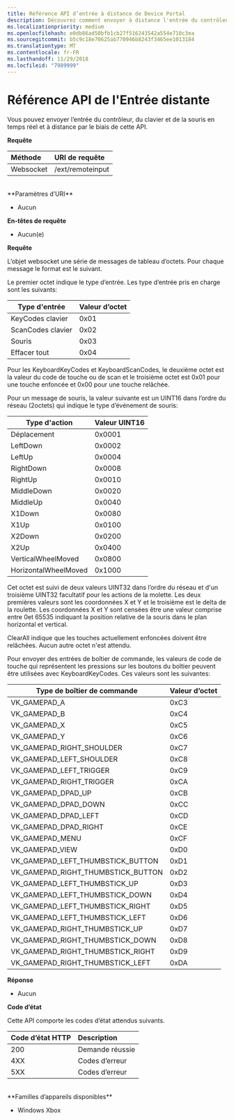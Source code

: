 ```yaml
---
title: Référence API d’entrée à distance de Device Portal
description: Découvrez comment envoyer à distance l'entrée du contrôleur, du clavier et de la souris sur une Xbox.
ms.localizationpriority: medium
ms.openlocfilehash: e0db86ad50bfb1cb27f516243542a554e710c3ea
ms.sourcegitcommit: b5c9c18e70625ab770946b8243f3465ee1013184
ms.translationtype: MT
ms.contentlocale: fr-FR
ms.lasthandoff: 11/29/2018
ms.locfileid: "7989999"
---
```

# <a name="remote-input-api-reference"></a>Référence API de l'Entrée distante   
Vous pouvez envoyer l’entrée du contrôleur, du clavier et de la souris en temps réel et à distance par le biais de cette API.

**Requête**

Méthode      | URI de requête
:------     | :-----
Websocket | /ext/remoteinput
<br />
**Paramètres d’URI**

- Aucun

**En-têtes de requête**

- Aucun(e)

**Requête**

L’objet websocket une série de messages de tableau d’octets. Pour chaque message le format est le suivant.

Le premier octet indique le type d’entrée. Les type d’entrée pris en charge sont les suivants:

| Type d'entrée        | Valeur d’octet |
|------------|-------------|
KeyCodes clavier | 0x01
ScanCodes clavier | 0x02
Souris | 0x03
Effacer tout | 0x04

Pour les KeyboardKeyCodes et KeyboardScanCodes, le deuxième octet est la valeur du code de touche ou de scan et le troisième octet est 0x01 pour une touche enfoncée et 0x00 pour une touche relâchée.

Pour un message de souris, la valeur suivante est un UINT16 dans l’ordre du réseau (2octets) qui indique le type d’événement de souris:

| Type d'action        | Valeur UINT16 |
|------------|-------------|
Déplacement | 0x0001
LeftDown | 0x0002
LeftUp | 0x0004
RightDown | 0x0008
RightUp | 0x0010
MiddleDown | 0x0020
MiddleUp | 0x0040
X1Down | 0x0080
X1Up | 0x0100
X2Down | 0x0200
X2Up | 0x0400
VerticalWheelMoved | 0x0800
HorizontalWheelMoved | 0x1000

Cet octet est suivi de deux valeurs UINT32 dans l’ordre du réseau et d'un troisième UINT32 facultatif pour les actions de la molette. Les deux premières valeurs sont les coordonnées X et Y et le troisième est le delta de la roulette. Les coordonnées X et Y sont censées être une valeur comprise entre 0et 65535 indiquant la position relative de la souris dans le plan horizontal et vertical.

ClearAll indique que les touches actuellement enfoncées doivent être relâchées. Aucun autre octet n'est attendu.

Pour envoyer des entrées de boîtier de commande, les valeurs de code de touche qui représentent les pressions sur les boutons du boîtier peuvent être utilisées avec KeyboardKeyCodes. Ces valeurs sont les suivantes:

| Type de boîtier de commande        | Valeur d’octet |
|------------|-------------|
VK_GAMEPAD_A                       |  0xC3
VK_GAMEPAD_B                       |  0xC4
VK_GAMEPAD_X                       |  0xC5
VK_GAMEPAD_Y                       |  0xC6
VK_GAMEPAD_RIGHT_SHOULDER          |  0xC7
VK_GAMEPAD_LEFT_SHOULDER           |  0xC8
VK_GAMEPAD_LEFT_TRIGGER            |  0xC9
VK_GAMEPAD_RIGHT_TRIGGER           |  0xCA
VK_GAMEPAD_DPAD_UP                 |  0xCB
VK_GAMEPAD_DPAD_DOWN               |  0xCC
VK_GAMEPAD_DPAD_LEFT               |  0xCD
VK_GAMEPAD_DPAD_RIGHT              |  0xCE
VK_GAMEPAD_MENU                    |  0xCF
VK_GAMEPAD_VIEW                    |  0xD0
VK_GAMEPAD_LEFT_THUMBSTICK_BUTTON  |  0xD1
VK_GAMEPAD_RIGHT_THUMBSTICK_BUTTON |  0xD2
VK_GAMEPAD_LEFT_THUMBSTICK_UP      |  0xD3
VK_GAMEPAD_LEFT_THUMBSTICK_DOWN    |  0xD4
VK_GAMEPAD_LEFT_THUMBSTICK_RIGHT   |  0xD5
VK_GAMEPAD_LEFT_THUMBSTICK_LEFT    |  0xD6
VK_GAMEPAD_RIGHT_THUMBSTICK_UP     |  0xD7
VK_GAMEPAD_RIGHT_THUMBSTICK_DOWN   |  0xD8
VK_GAMEPAD_RIGHT_THUMBSTICK_RIGHT  |  0xD9
VK_GAMEPAD_RIGHT_THUMBSTICK_LEFT   |  0xDA


**Réponse**   

- Aucun

**Code d’état**

Cette API comporte les codes d’état attendus suivants.

Code d’état HTTP      | Description
:------     | :-----
200 | Demande réussie
4XX | Codes d’erreur
5XX | Codes d’erreur

<br />
**Familles d’appareils disponibles**

* Windows Xbox